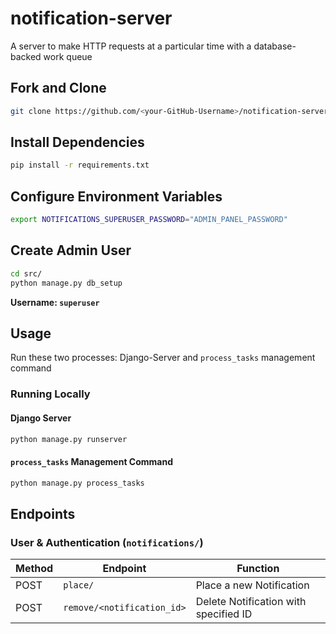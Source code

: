 # notification-server
A server to make HTTP requests at a particular time with a database-backed work queue

## Fork and Clone
```bash
git clone https://github.com/<your-GitHub-Username>/notification-server.git
```

## Install Dependencies
```bash
pip install -r requirements.txt
```

## Configure Environment Variables
```bash
export NOTIFICATIONS_SUPERUSER_PASSWORD="ADMIN_PANEL_PASSWORD"
```

## Create Admin User
```bash
cd src/
python manage.py db_setup
```
**Username: `superuser`**

## Usage
Run these two processes: Django-Server and `process_tasks` management command

### Running Locally

#### Django Server
```bash
python manage.py runserver
```
#### `process_tasks` Management Command
```bash
python manage.py process_tasks
```

## Endpoints

### User & Authentication (`notifications/`)

| Method | Endpoint | Function |
|--|--|--|
| POST | `place/` | Place a new Notification |
| POST | `remove/<notification_id>` | Delete Notification with specified ID |
